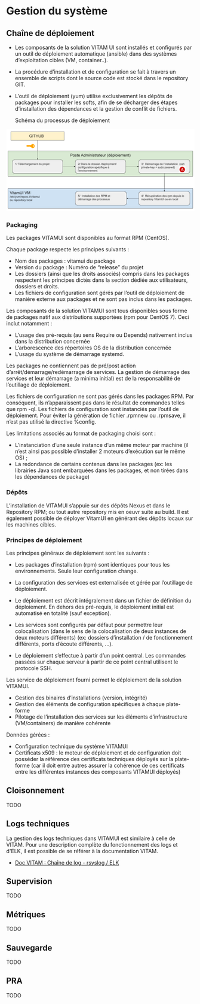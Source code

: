 
# Gestion du système

## Chaîne de déploiement  

* Les composants de la solution VITAM UI sont installés et configurés par un outil de déploiement automatique (ansible) dans des systèmes d’exploitation cibles (VM, container..). 

* La procédure d’installation et de configuration se fait à travers un ensemble de scripts dont le source code est stocké dans le repository GIT. 

* L’outil de déploiement (yum) utilise exclusivement les dépôts de packages pour installer les softs, afin de se décharger des étapes d’installation des dépendances et la gestion de conflit de fichiers.


    Schéma du processus de déploiement
    
![Pocessus de déploiment](../images/dat_chaine_deploiement.png)

### Packaging

Les packages VITAMUI sont disponibles au format RPM (CentOS).

Chaque package respecte les principes suivants :

* Nom des packages : vitamui<id> du package
* Version du package : Numéro de “release” du projet 
* Les dossiers (ainsi que les droits associés) compris dans les packages respectent les principes dictés dans la section dédiée aux utilisateurs, dossiers et droits.
* Les fichiers de configuration sont gérés par l’outil de déploiement de manière externe aux packages et ne sont pas inclus dans les packages.

Les composants de la solution VITAMUI sont tous disponibles sous forme de packages natif aux distributions supportées (rpm pour CentOS 7). Ceci inclut notamment :

* L’usage des pré-requis (au sens Require ou Depends) nativement inclus dans la distribution concernée
* L’arborescence des répertoires OS de la distribution concernée
* L’usage du système de démarrage systemd.

Les packages ne contiennent pas de pré/post action d’arrêt/démarrage/redémarrage de services. La gestion de démarrage des services et leur démarrage (a minima initial) est de la responsabilité de l’outillage de déploiement.

Les fichiers de configuration ne sont pas gérés dans les packages RPM. Par conséquent, ils n’apparaissent pas dans le résultat de commandes telles que rpm -ql. Les fichiers de configuration sont instanciés par l’outil de déploiement. Pour éviter la génération de fichier .rpmnew ou .rpmsave, il n’est pas utilisé la directive %config.

Les limitations associés au format de packaging choisi sont :

* L’instanciation d’une seule instance d’un même moteur par machine (il n’est ainsi pas possible d’installer 2 moteurs d’exécution sur le même OS) ;
* La redondance de certains contenus dans les packages (ex: les librairies Java sont embarquées dans les packages, et non tirées dans les dépendances de package)

### Dépôts

L’installation de VITAMUI s’appuie sur des dépôts Nexus et dans le Repository RPM; ou tout autre repository mis en oeuvr suite au build.  Il est également possible de déployer VitamUI en générant des dépôts locaux sur les machines cibles.

### Principes de déploiement

Les principes généraux de déploiement sont les suivants :

* Les packages d’installation (rpm) sont identiques pour tous les environnements. Seule leur configuration change.

* La configuration des services est externalisée et gérée par l’outillage de déploiement.

* Le déploiement est décrit intégralement dans un fichier de définition du déploiement. En dehors des pré-requis, le déploiement initial est automatisé en totalité (sauf exception).

* Les services sont configurés par défaut pour permettre leur colocalisation (dans le sens de la colocalisation de deux instances de deux moteurs différents) (ex: dossiers d’installation / de fonctionnement différents, ports d’écoute différents, ...).

* Le déploiement s’effectue à partir d’un point central. Les commandes passées sur chaque serveur à partir de ce point central utilisent le protocole SSH.

Les service de déploiement fourni permet le déploiement de la solution VITAMUI. 

* Gestion des binaires d’installations (version, intégrité)
* Gestion des éléments de configuration spécifiques à chaque plate-forme 
* Pilotage de l’installation des services sur les éléments d’infrastructure (VM/containers) de manière cohérente

Données gérées :

* Configuration technique du système VITAMUI
* Certificats x509 : le moteur de déploiement et de configuration doit posséder la référence des certificats techniques déployés sur la plate-forme (car il doit entre autres assurer la cohérence de ces certificats entre les différentes instances des composants VITAMUI déployés)

## Cloisonnement

TODO 

## Logs techniques  

 La gestion des logs techniques dans VITAMUI est similaire à celle de VITAM. Pour une description complète du fonctionnement des  logs et d'ELK, il est possible de se référer à la documentation VITAM.

* [Doc VITAM : Chaîne de log - rsyslog / ELK ](http://www.programmevitam.fr/ressources/DocCourante/html/exploitation/composants/elasticsearch_log/_toc.html)


## Supervision  

TODO

## Métriques  

TODO

## Sauvegarde

TODO

## PRA

TODO
